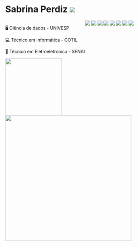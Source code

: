 <div align="left">
  <h1>Sabrina Perdiz
  <a href="https://www.linkedin.com/in/sabrina-perdiz-2985841b7/" target="_blank"><img src="https://img.shields.io/badge/LinkedIn-0077B5?style=for-the-badge&logo=linkedin&logoColor=white"></a>
  </h1>
</div>

<div style="float:left; display: inline_block;">
  <p>🖥️ Ciência de dados - UNIVESP</p>
  <p>💻 Técnico em Informática - COTIL</p>
  <p>🔌 Técnico em Eletroeletrônica - SENAI</p>
</div>

<div>
  <img src="https://img.shields.io/badge/HTML5-E34F26?style=for-the-badge&logo=html5&logoColor=white">
  <img src="https://img.shields.io/badge/JavaScript-F7DF1E?style=for-the-badge&logo=javascript&logoColor=black">
  <img src="https://img.shields.io/badge/Java-ED8B00?style=for-the-badge&logo=java&logoColor=white">
  <img src="https://img.shields.io/badge/PHP-777BB4?style=for-the-badge&logo=php&logoColor=white">
  <img src="https://img.shields.io/badge/Bootstrap-563D7C?style=for-the-badge&logo=bootstrap&logoColor=white">
  <img src="https://img.shields.io/badge/CSS-239120?&style=for-the-badge&logo=css3&logoColor=white">
  <img src="https://img.shields.io/badge/MySQL-005C84?style=for-the-badge&logo=mysql&logoColor=white">
  <img src="https://img.shields.io/badge/PostgreSQL-316192?style=for-the-badge&logo=postgresql&logoColor=white">
</div>

<div align="rightt" style="float:right">
  <a href="https://github.com/SabrinaPerdiz">
  <img height="180em" src="https://github-readme-stats.vercel.app/api?username=SabrinaPerdiz&show_icons=true&theme=dracula&include_all_commits=true&count_private=true"/>
  <img width="400em" src="https://github-readme-stats.vercel.app/api/top-langs/?username=sabrinaperdiz&layout=compact&langs_count=7&theme=dracula"/>
</div>
